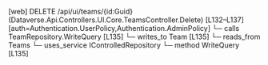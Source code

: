 [web] DELETE /api/ui/teams/{id:Guid}  (Dataverse.Api.Controllers.UI.Core.TeamsController.Delete)  [L132–L137] [auth=Authentication.UserPolicy,Authentication.AdminPolicy]
  └─ calls TeamRepository.WriteQuery [L135]
  └─ writes_to Team [L135]
    └─ reads_from Teams
  └─ uses_service IControlledRepository<Team>
    └─ method WriteQuery [L135]

